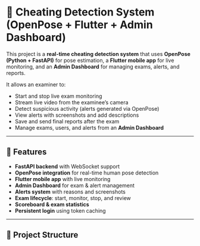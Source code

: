 # 🎥 Cheating Detection System (OpenPose + Flutter + Admin Dashboard)

This project is a **real-time cheating detection system** that uses **OpenPose (Python + FastAPI)** for pose estimation, a **Flutter mobile app** for live monitoring, and an **Admin Dashboard** for managing exams, alerts, and reports.  

It allows an examiner to:
- Start and stop live exam monitoring  
- Stream live video from the examinee’s camera  
- Detect suspicious activity (alerts generated via OpenPose)  
- View alerts with screenshots and add descriptions  
- Save and send final reports after the exam  
- Manage exams, users, and alerts from an **Admin Dashboard**  

---

## 🚀 Features
- **FastAPI backend** with WebSocket support  
- **OpenPose integration** for real-time human pose detection  
- **Flutter mobile app** with live monitoring  
- **Admin Dashboard** for exam & alert management  
- **Alerts system** with reasons and screenshots  
- **Exam lifecycle**: start, monitor, stop, and review  
- **Scoreboard & exam statistics**  
- **Persistent login** using token caching  

---

## 📂 Project Structure
